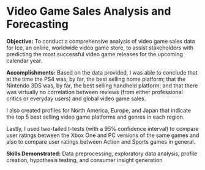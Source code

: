 # Video Game Sales Analysis and Forecasting

**Objective:** To conduct a comprehensive analysis of video game sales data for Ice, an online, worldwide video game store, to assist stakeholders with predicting the most successful video game releases for the upcoming calendar year.

**Accomplishments:** Based on the data provided, I was able to conclude that at the time the PS4 was, by far, the best selling home platform; that the Nintendo 3DS was, by far, the best selling handheld platform; and that there was virtually no correlation between reviews (from either professional critics or everyday users) and global video game sales. 

I also created profiles for North America, Europe, and Japan that indicate the top 5 best selling video game platforms and genres in each region. 

Lastly, I used two-tailed t-tests (with a 95% confidence interval) to compare user ratings between the Xbox One and PC versions of the same games and also to compare user ratings between Action and Sports games in general.
 
**Skills Demonstrated:** Data preprocessing, exploratory data analysis, profile creation, hypothesis testing, and consumer insight generation
